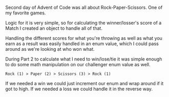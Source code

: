 Second day of Advent of Code was all about Rock-Paper-Scissors. One of my favorite games.

Logic for it is very simple, so for calculating the winner/losser's score of a Match I created an object to handle all of that.

Handling the different scores for what you're throwing as well as what you earn as a result was easily handled in an enum value, which I could pass around as we're looking at who won what.

During Part 2 to calculate what I need to win/lose/tie it was simple enough to do some math manipulation on our challenger enum value as well. 

`Rock (1) > Paper (2) > Scissors (3) > Rock (1)`

If we needed a win we could just increment our enum and wrap around if it got to high. If we needed a loss we could handle it in the reverse way.